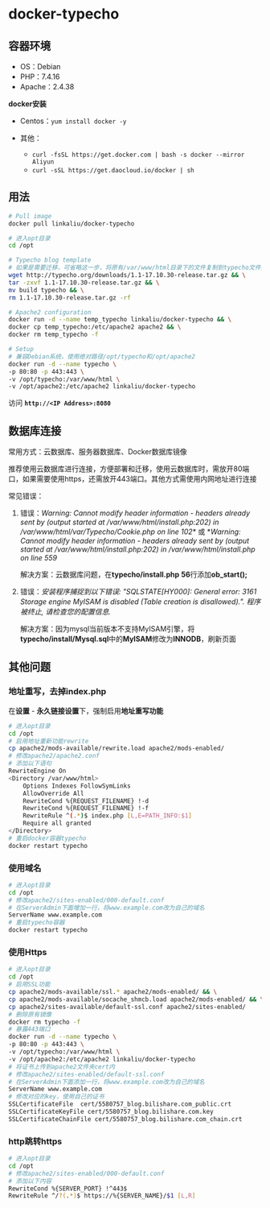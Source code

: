 # docker-typecho

## 容器环境

+ OS：Debian
+ PHP：7.4.16
+ Apache：2.4.38

**docker安装**

+ Centos：`yum install docker -y`

+ 其他：
  - `curl -fsSL https://get.docker.com | bash -s docker --mirror Aliyun` 
  - `curl -sSL https://get.daocloud.io/docker | sh`

## 用法

```bash
# Pull image
docker pull linkaliu/docker-typecho

# 进入opt目录
cd /opt

# Typecho blog template
# 如果是需要迁移，可省略这一步，将原有/var/www/html目录下的文件复制到typecho文件夹下，手动修改config.inc.php即可
wget http://typecho.org/downloads/1.1-17.10.30-release.tar.gz && \
tar -zxvf 1.1-17.10.30-release.tar.gz && \
mv build typecho && \
rm 1.1-17.10.30-release.tar.gz -rf

# Apache2 configuration
docker run -d --name temp_typecho linkaliu/docker-typecho && \
docker cp temp_typecho:/etc/apache2 apache2 && \
docker rm temp_typecho -f

# Setup
# 兼容Debian系统，使用绝对路径/opt/typecho和/opt/apache2
docker run -d --name typecho \
-p 80:80 -p 443:443 \
-v /opt/typecho:/var/www/html \
-v /opt/apache2:/etc/apache2 linkaliu/docker-typecho
```

访问 **` http://<IP Address>:8080 `**

## 数据库连接

常用方式：云数据库、服务器数据库、Docker数据库镜像

推荐使用云数据库进行连接，方便部署和迁移，使用云数据库时，需放开80端口，如果需要使用https，还需放开443端口。其他方式需使用内网地址进行连接

常见错误：

1. 错误：*Warning: Cannot modify header information - headers already sent by (output started at /var/www/html/install.php:202) in /var/www/html/var/Typecho/Cookie.php on line 102** 或 **Warning: Cannot modify header information - headers already sent by (output started at /var/www/html/install.php:202) in /var/www/html/install.php on line 559*

   解决方案：云数据库问题，在**typecho/install.php** **56**行添加**ob_start();**

2. 错误：*安装程序捕捉到以下错误: "SQLSTATE[HY000]: General error: 3161 Storage engine MyISAM is disabled (Table creation is disallowed).". 程序被终止, 请检查您的配置信息.*

   解决方案：因为mysql当前版本不支持MyISAM引擎，将**typecho/install/Mysql.sql**中的**MyISAM**修改为**INNODB**，刷新页面



## 其他问题

### 地址重写，去掉index.php

在**设置** - **永久链接设置**下，强制启用**地址重写功能**

```bash
# 进入opt目录
cd /opt
# 启用地址重新功能rewrite
cp apache2/mods-available/rewrite.load apache2/mods-enabled/
# 修改apache2/apache2.conf
# 添加以下语句
RewriteEngine On
<Directory /var/www/html>
	Options Indexes FollowSymLinks
	AllowOverride All
	RewriteCond %{REQUEST_FILENAME} !-d
	RewriteCond %{REQUEST_FILENAME} !-f
	RewriteRule ^(.*)$ index.php [L,E=PATH_INFO:$1]
	Require all granted
</Directory>
# 重启docker容器typecho
docker restart typecho
```

### 使用域名

```bash
# 进入opt目录
cd /opt
# 修改apache2/sites-enabled/000-default.conf
# 在ServerAdmin下面增加一行，将www.example.com改为自己的域名
ServerName www.example.com
# 重启typecho容器
docker restart typecho
```

### 使用Https

```bash
# 进入opt目录
cd /opt
# 启用SSL功能
cp apache2/mods-available/ssl.* apache2/mods-enabled/ && \
cp apache2/mods-available/socache_shmcb.load apache2/mods-enabled/ && \
cp apache2/sites-available/default-ssl.conf apache2/sites-enabled/
# 删除原有镜像
docker rm typecho -f
# 暴露443端口
docker run -d --name typecho \
-p 80:80 -p 443:443 \
-v /opt/typecho:/var/www/html \
-v /opt/apache2:/etc/apache2 linkaliu/docker-typecho
# 将证书上传到apache2文件夹cert内
# 修改apache2/sites-enabled/default-ssl.conf
# 在ServerAdmin下面添加一行，将www.example.com改为自己的域名
ServerName www.example.com
# 修改对应的key，使用自己的证书
SSLCertificateFile	cert/5580757_blog.bilishare.com_public.crt
SSLCertificateKeyFile cert/5580757_blog.bilishare.com.key
SSLCertificateChainFile cert/5580757_blog.bilishare.com_chain.crt
```

### http跳转https

```bash
# 进入opt目录
cd /opt
# 修改apache2/sites-enabled/000-default.conf
# 添加以下内容
RewriteCond %{SERVER_PORT} !^443$
RewriteRule ^/?(.*)$ https://%{SERVER_NAME}/$1 [L,R]
```
